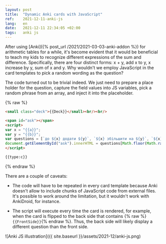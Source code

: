 ```yaml
---
layout: post
title:  "Dynamic Anki cards with JavaScript"
ref:    2021-12-11-anki-js
lang:   en
date:   2021-12-11 22:34:05 +02:00
tags:   anki js
---
```


After using [Anki]({% post_url /2021/2021-03-03-anki-addon %}) for arithmetic
tables for a while, it's become evident that it would be beneficial to teach my kids
to recognize different expressions of the sum and difference. Specifically,
there are four distinct forms: x + y, add x to y, x increase by y, sum of x and y.
Why wouldn't we employ JavaScript in the card templates to pick a random wording
as the question?

The code turned out to be trivial indeed. We just need to prepare a place holder
for the question, capture the field values into JS variables, pick a random
phrase from an array, and inject it into the placeholder.

{% raw %}
```html
<small class="deck">{{Deck}}</small><br/><br/>

<span id="ask"></span>
<script>
var x = "{{a}}";
var y = "{{b}}";
var questions = [`до ${x} додати ${y}`, `${x} збільшити на ${y}`, `${x} + ${y}`, `сума чисел ${x} і ${y}`];
document.getElementById("ask").innerHTML = questions[Math.floor(Math.random() * questions.length)];
</script>

{{type:c}}
```
{% endraw %}

There are a couple of caveats:

* The code will have to be repeated in every card template because Anki doesn't allow to include
  chunks of JavaScript code from external files. It's possible to work around the limitation,
  but it wouldn't work with AnkiDroid, for instance.

* The script will execute every time the card is rendered, for example, when the card is flipped
  to the back side that contains {% raw %}`{{FrontSide}}`{% endraw %}. Thus, the back side
  will likely display a different question than the front side.

![Anki JS illustration]({{ site.baseurl }}/assets/2021-12/anki-js.png)
